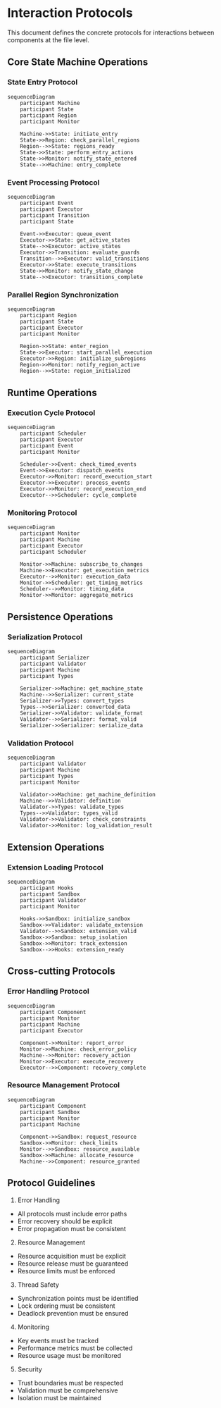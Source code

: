 # Interaction Protocols

This document defines the concrete protocols for interactions between components at the file level.

## Core State Machine Operations

### State Entry Protocol

```mermaid
sequenceDiagram
    participant Machine
    participant State
    participant Region
    participant Monitor

    Machine->>State: initiate_entry
    State->>Region: check_parallel_regions
    Region-->>State: regions_ready
    State->>State: perform_entry_actions
    State->>Monitor: notify_state_entered
    State-->>Machine: entry_complete
```

### Event Processing Protocol

```mermaid
sequenceDiagram
    participant Event
    participant Executor
    participant Transition
    participant State
    
    Event->>Executor: queue_event
    Executor->>State: get_active_states
    State-->>Executor: active_states
    Executor->>Transition: evaluate_guards
    Transition-->>Executor: valid_transitions
    Executor->>State: execute_transitions
    State->>Monitor: notify_state_change
    State-->>Executor: transitions_complete
```

### Parallel Region Synchronization

```mermaid
sequenceDiagram
    participant Region
    participant State
    participant Executor
    participant Monitor

    Region->>State: enter_region
    State->>Executor: start_parallel_execution
    Executor->>Region: initialize_subregions
    Region->>Monitor: notify_region_active
    Region-->>State: region_initialized
```

## Runtime Operations

### Execution Cycle Protocol

```mermaid
sequenceDiagram
    participant Scheduler
    participant Executor
    participant Event
    participant Monitor

    Scheduler->>Event: check_timed_events
    Event->>Executor: dispatch_events
    Executor->>Monitor: record_execution_start
    Executor->>Executor: process_events
    Executor->>Monitor: record_execution_end
    Executor-->>Scheduler: cycle_complete
```

### Monitoring Protocol

```mermaid
sequenceDiagram
    participant Monitor
    participant Machine
    participant Executor
    participant Scheduler

    Monitor->>Machine: subscribe_to_changes
    Machine->>Executor: get_execution_metrics
    Executor-->>Monitor: execution_data
    Monitor->>Scheduler: get_timing_metrics
    Scheduler-->>Monitor: timing_data
    Monitor->>Monitor: aggregate_metrics
```

## Persistence Operations

### Serialization Protocol

```mermaid
sequenceDiagram
    participant Serializer
    participant Validator
    participant Machine
    participant Types

    Serializer->>Machine: get_machine_state
    Machine-->>Serializer: current_state
    Serializer->>Types: convert_types
    Types-->>Serializer: converted_data
    Serializer->>Validator: validate_format
    Validator-->>Serializer: format_valid
    Serializer->>Serializer: serialize_data
```

### Validation Protocol

```mermaid
sequenceDiagram
    participant Validator
    participant Machine
    participant Types
    participant Monitor

    Validator->>Machine: get_machine_definition
    Machine-->>Validator: definition
    Validator->>Types: validate_types
    Types-->>Validator: types_valid
    Validator->>Validator: check_constraints
    Validator->>Monitor: log_validation_result
```

## Extension Operations

### Extension Loading Protocol

```mermaid
sequenceDiagram
    participant Hooks
    participant Sandbox
    participant Validator
    participant Monitor

    Hooks->>Sandbox: initialize_sandbox
    Sandbox->>Validator: validate_extension
    Validator-->>Sandbox: extension_valid
    Sandbox->>Sandbox: setup_isolation
    Sandbox->>Monitor: track_extension
    Sandbox-->>Hooks: extension_ready
```

## Cross-cutting Protocols

### Error Handling Protocol

```mermaid
sequenceDiagram
    participant Component
    participant Monitor
    participant Machine
    participant Executor

    Component->>Monitor: report_error
    Monitor->>Machine: check_error_policy
    Machine-->>Monitor: recovery_action
    Monitor->>Executor: execute_recovery
    Executor-->>Component: recovery_complete
```

### Resource Management Protocol

```mermaid
sequenceDiagram
    participant Component
    participant Sandbox
    participant Monitor
    participant Machine

    Component->>Sandbox: request_resource
    Sandbox->>Monitor: check_limits
    Monitor-->>Sandbox: resource_available
    Sandbox->>Machine: allocate_resource
    Machine-->>Component: resource_granted
```

## Protocol Guidelines

1. Error Handling

- All protocols must include error paths
- Error recovery should be explicit
- Error propagation must be consistent

2. Resource Management

- Resource acquisition must be explicit
- Resource release must be guaranteed
- Resource limits must be enforced

3. Thread Safety

- Synchronization points must be identified
- Lock ordering must be consistent
- Deadlock prevention must be ensured

4. Monitoring

- Key events must be tracked
- Performance metrics must be collected
- Resource usage must be monitored

5. Security

- Trust boundaries must be respected
- Validation must be comprehensive
- Isolation must be maintained
